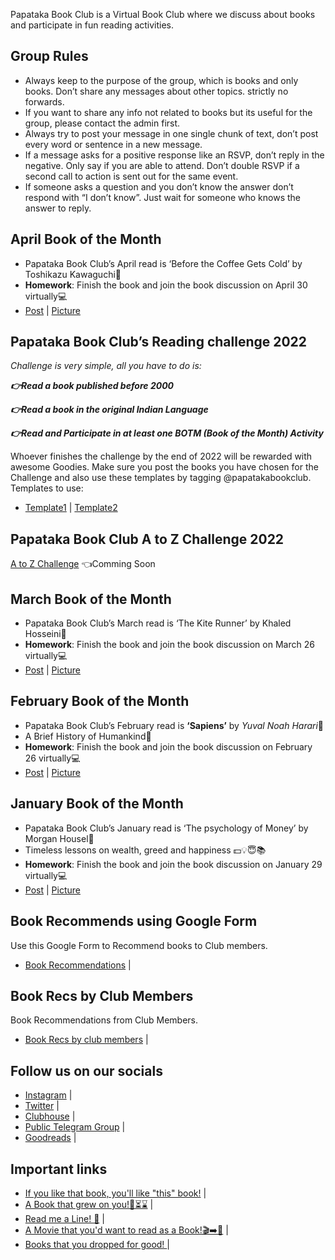 Papataka Book Club is a Virtual Book Club where we discuss about books and participate in fun reading activities.

## Group Rules
- Always keep to the purpose of the group, which is books and only books. Don’t share any messages about other topics. strictly no forwards.
- If you want to share any info not related to books but its useful for the group, please contact the admin first.
- Always try to post your message in one single chunk of text, don’t post every word or sentence in a new message.
- If a message asks for a positive response like an RSVP, don’t reply in the negative. Only say if you are able to attend. Don’t double RSVP if a second call to action is sent out for the same event.
- If someone asks a question and you don’t know the answer don’t respond with “I don’t know”. Just wait for someone who knows the answer to reply.

## April Book of the Month

- Papataka Book Club’s April read is ‘Before the Coffee Gets Cold’ by Toshikazu Kawaguchi📖
- **Homework**: Finish the book and join the book discussion on April 30 virtually💻
- [Post](https://www.instagram.com/p/CbxKwIcBG8G/) | [Picture](images/April.png)

## Papataka Book Club’s Reading challenge 2022

*Challenge is very simple, all you have to do is:*

***👉Read a book published before 2000***

***👉Read a book in the original Indian Language***

***👉Read and Participate in at least one BOTM (Book of the Month) Activity***

Whoever finishes the challenge by the end of 2022 will be rewarded with awesome Goodies. Make sure you post the books you have chosen for the Challenge and also use these templates by tagging @papatakabookclub.   
Templates to use:   
- [Template1](images/1.png) | [Template2](images/2.png)

## Papataka Book Club A to Z Challenge 2022
[A to Z Challenge](https://papatakabookclub.github.io/Papataka-Book-Club-A-to-Z-Challenge-2022/) 👈Comming Soon

## March Book of the Month

- Papataka Book Club’s March read is ‘The Kite Runner’ by Khaled Hosseini📖   
- **Homework**: Finish the book and join the book discussion on March 26 virtually💻   
- [Post](https://www.instagram.com/p/CahNLz3vUzg/) | [Picture](images/March.png)

## February Book of the Month

- Papataka Book Club’s February read is **‘Sapiens’** by *Yuval Noah Harari*📖 
- A Brief History of Humankind🤠   
- **Homework**: Finish the book and join the book discussion on February 26 virtually💻   
- [Post](https://www.instagram.com/p/CZKctmgIUKl/) | [Picture](images/FEB.png)

## January Book of the Month

- Papataka Book Club’s January read is ‘The psychology of Money’ by Morgan Housel📖   
- Timeless lessons on wealth, greed and happiness 💵💡😇📚    
- **Homework**: Finish the book and join the book discussion on January 29 virtually💻   
- [Post](https://www.instagram.com/p/CXwTQdfPgkx/) | [Picture](images/JAN.png)

## Book Recommends using Google Form
Use this Google Form to Recommend books to Club members.   
- [Book Recommendations](https://docs.google.com/forms/d/e/1FAIpQLScGC-Npph6R6Mq7Cf9irhHHiaQLn7wf_YyIzJWTLVKXzl_d9A/viewform) |

## Book Recs by Club Members
Book Recommendations from Club Members.   
- [Book Recs by club members](https://docs.google.com/spreadsheets/d/1ZSrwIh4iSybY5ofas1phJfwSV547afq7QWrGz_ERIfE/edit) |

## Follow us on our socials
- [Instagram](https://www.instagram.com/papatakabookclub/) |  
- [Twitter](https://twitter.com/PapatakaClub) |   
- [Clubhouse](https://www.clubhouse.com/join/papataka-book-club/UMhzRvrU) | 
- [Public Telegram Group](https://t.me/papatakabookclub) |  
- [Goodreads](https://www.goodreads.com/group/show/720243-papataka-book-club) |

## Important links
- [If you like that book, you'll like "this" book!](https://telegra.ph/If-you-like-that-book-youll-like-this-book-06-10) | 
- [A Book that grew on you!📖⏳⌛](https://telegra.ph/A-Book-that-grew-on-you-06-21) | 
- [Read me a Line! 📖](https://telegra.ph/Read-me-a-Line-06-18) | 
- [A Movie that you'd want to read as a Book!🎬➡️📖](https://telegra.ph/A-Movie-that-youd-want-to-read-as-a-Book-06-18) | 
- [Books that you dropped for good! ](https://telegra.ph/Papataka-Book-Club--Books-Dropped-for-Good-06-06) |









